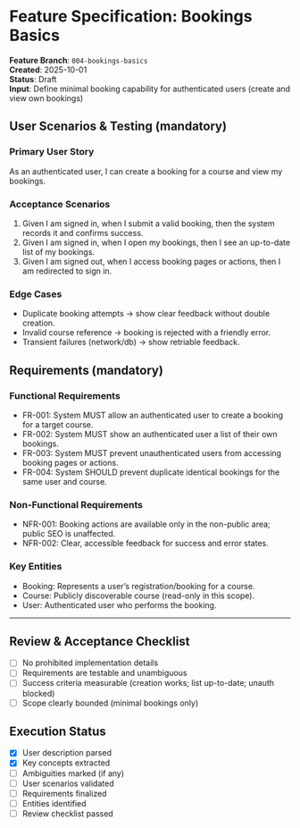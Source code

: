 # Feature Specification: Bookings Basics

**Feature Branch**: `004-bookings-basics`  
**Created**: 2025-10-01  
**Status**: Draft  
**Input**: Define minimal booking capability for authenticated users (create and view own bookings)

## User Scenarios & Testing (mandatory)

### Primary User Story

As an authenticated user, I can create a booking for a course and view my bookings.

### Acceptance Scenarios

1. Given I am signed in, when I submit a valid booking, then the system records it and confirms
   success.
2. Given I am signed in, when I open my bookings, then I see an up-to-date list of my bookings.
3. Given I am signed out, when I access booking pages or actions, then I am redirected to sign in.

### Edge Cases

- Duplicate booking attempts → show clear feedback without double creation.
- Invalid course reference → booking is rejected with a friendly error.
- Transient failures (network/db) → show retriable feedback.

## Requirements (mandatory)

### Functional Requirements

- FR-001: System MUST allow an authenticated user to create a booking for a target course.
- FR-002: System MUST show an authenticated user a list of their own bookings.
- FR-003: System MUST prevent unauthenticated users from accessing booking pages or actions.
- FR-004: System SHOULD prevent duplicate identical bookings for the same user and course.

### Non-Functional Requirements

- NFR-001: Booking actions are available only in the non-public area; public SEO is unaffected.
- NFR-002: Clear, accessible feedback for success and error states.

### Key Entities

- Booking: Represents a user’s registration/booking for a course.
- Course: Publicly discoverable course (read-only in this scope).
- User: Authenticated user who performs the booking.

---

## Review & Acceptance Checklist

- [ ] No prohibited implementation details
- [ ] Requirements are testable and unambiguous
- [ ] Success criteria measurable (creation works; list up-to-date; unauth blocked)
- [ ] Scope clearly bounded (minimal bookings only)

## Execution Status

- [x] User description parsed
- [x] Key concepts extracted
- [ ] Ambiguities marked (if any)
- [ ] User scenarios validated
- [ ] Requirements finalized
- [ ] Entities identified
- [ ] Review checklist passed
